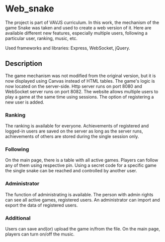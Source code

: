 # Web_snake
The project is part of VAVJS curriculum. In this work, the mechanism of the game Snake was taken and used to create a web version of it. Here are available different new features, especially multiple users, following a particular user, ranking, music, etc.

Used frameworks and libraries: Express, WebSocket, jQuery.
## Description
The game mechanism was not modified from the original version, but it is now displayed using Canvas instead of HTML tables. 
The game's logic is now located on the server-side. Http server runs on port 8080 and WebSocket server runs on port 8082. The website allows multiple users to play a game at the same time using sessions. The option of registering a new user is added. 
### Ranking
The ranking is available for everyone. Achievements of registered and logged-in users are saved on the server as long as the server runs, achievements of others are stored during the single session only.
### Following
On the main page, there is a table with all active games. Players can follow any of them using respective pin. Using a secret code for a specific game the single snake can be reached and controlled by another user. 
### Administrator
The function of administrating is available. The person with admin rights can see all active games, registered users. An administrator can import and export the data of registered users.
### Additional
Users can save and(or) upload the game in/from the file.
On the main page, players can turn on/off the music.
